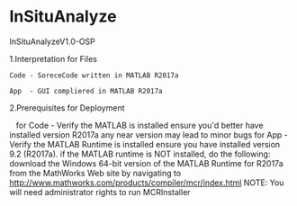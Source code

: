 # InSituAnalyze
InSituAnalyzeV1.0-OSP

1.Interpretation for Files

    Code - SoreceCode written in MATLAB R2017a
  
    App  - GUI compliered in MATLAB R2017a


2.Prerequisites for Deployment

    for Code - Verify the MATLAB is installed
               ensure you'd better have installed version R2017a
               any near version may lead to minor bugs
    for App  - Verify the MATLAB Runtime is installed
               ensure you have installed version 9.2 (R2017a).
        if the MATLAB runtime is NOT installed, do the following:
               download the Windows 64-bit version of the MATLAB Runtime
               for R2017a from the MathWorks Web site by navigating to
               http://www.mathworks.com/products/compiler/mcr/index.html
        NOTE: You will need administrator rights to run MCRInstaller
